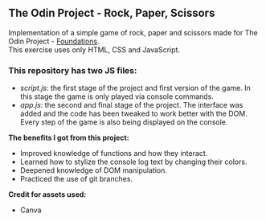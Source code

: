 ## The Odin Project - Rock, Paper, Scissors

Implementation of a simple game of rock, paper and scissors made for The Odin Project - [Foundations](https://www.theodinproject.com/paths/foundations/courses/foundations/lessons/rock-paper-scissors).<br>
This exercise uses only HTML, CSS and JavaScript.<br>

### This repository has two JS files:

- _script.js_: the first stage of the project and first version of the game. In this stage the game is only played via console commands.
- _app.js_: the second and final stage of the project. The interface was added and the code has been tweaked to work better with the DOM. Every step of the game is also being displayed on the console.

**The benefits I got from this project:**

- Improved knowledge of functions and how they interact.
- Learned how to stylize the console log text by changing their colors.
- Deepened knowledge of DOM manipulation.
- Practiced the use of git branches.

**Credit for assets used:**

- Canva
